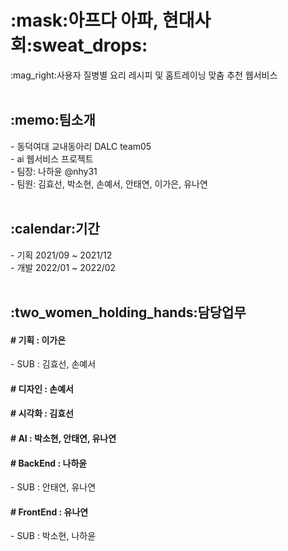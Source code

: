 <h1>:mask:아프다 아파, 현대사회:sweat_drops:</h1>
:mag_right:사용자 질병별 요리 레시피 및 홈트레이닝 맞춤 추천 웹서비스 <br>

<br>
<h2>:memo:팀소개</h2>
- 동덕여대 교내동아리 DALC team05 <br>
- ai 웹서비스 프로젝트 <br>
- 팀장: 나하윤 @nhy31 <br>
- 팀원: 김효선, 박소현, 손예서, 안태연, 이가은, 유나연 <br>

<br>
<h2>:calendar:기간</h2>
- 기획 2021/09 ~ 2021/12 <br>
- 개발 2022/01 ~ 2022/02 <br>

<br>
<h2>:two_women_holding_hands:담당업무</h2>
<h4> # 기획 : 이가은 </h4>
<fonr size="10%">- SUB : 김효선, 손예서 </font><br>
<h4> # 디자인 : 손예서 </h4>
<h4> # 시각화 : 김효선 </h4>
<h4> # AI : 박소현, 안태연, 유나연 </h4>
<h4> # BackEnd : 나하윤 </h4>
- SUB : 안태연, 유나연 <br>
<h4> # FrontEnd : 유나연 </h4>
- SUB : 박소현, 나하윤 <br>


